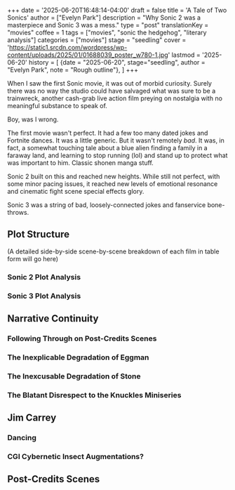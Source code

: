 +++
date = '2025-06-20T16:48:14-04:00'
draft = false
title = 'A Tale of Two Sonics'
author = ["Evelyn Park"]
description = "Why Sonic 2 was a masterpiece and Sonic 3 was a mess."
type = "post"
translationKey = "movies"
coffee = 1
tags = ["movies", "sonic the hedgehog", "literary analysis"]
categories = ["movies"]
stage = "seedling"
cover = 'https://static1.srcdn.com/wordpress/wp-content/uploads/2025/01/01688039_poster_w780-1.jpg'
lastmod = '2025-06-20'
history = [
  {date = "2025-06-20", stage="seedling", author = "Evelyn Park", note = "Rough outline"},
]
+++

When I saw the first Sonic movie, it was out of morbid curiosity. Surely there was no way the studio could have salvaged what was sure to be a trainwreck, another cash-grab live action film preying on nostalgia with no meaningful substance to speak of.

Boy, was I wrong.

The first movie wasn't perfect. It had a few too many dated jokes and Fortnite dances. It was a little generic. But it wasn't remotely *bad*. It was, in fact, a somewhat touching tale about a blue alien finding a family in a faraway land, and learning to stop running (lol) and stand up to protect what was important to him. Classic shonen manga stuff.

Sonic 2 built on this and reached new heights. While still not perfect, with some minor pacing issues, it reached new levels of emotional resonance and cinematic fight scene special effects glory.

Sonic 3 was a string of bad, loosely-connected jokes and fanservice bone-throws.

## Plot Structure

(A detailed side-by-side scene-by-scene breakdown of each film in table form will go here)

### Sonic 2 Plot Analysis

### Sonic 3 Plot Analysis

## Narrative Continuity

### Following Through on Post-Credits Scenes

### The Inexplicable Degradation of Eggman

### The Inexcusable Degradation of Stone

### The Blatant Disrespect to the Knuckles Miniseries

## Jim Carrey

### Dancing

### CGI Cybernetic Insect Augmentations?

## Post-Credits Scenes